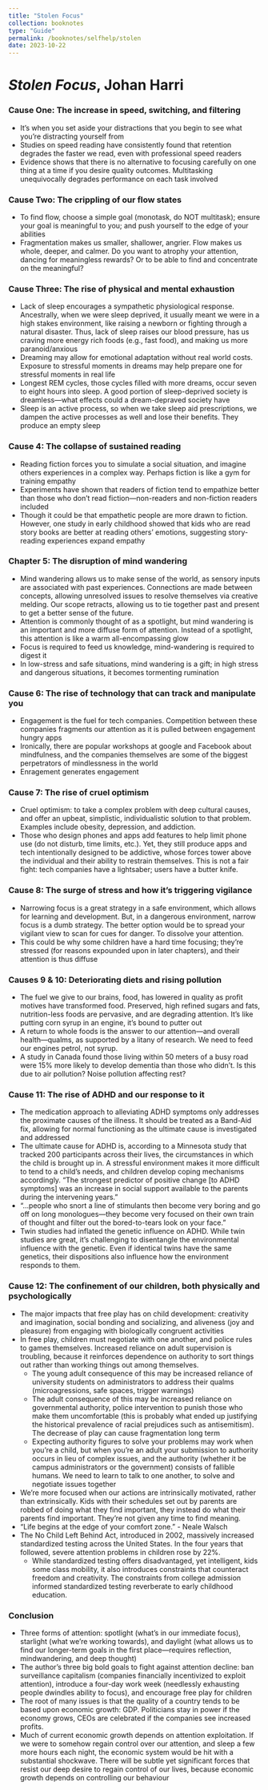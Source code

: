 ```yaml
---
title: "Stolen Focus"
collection: booknotes
type: "Guide"
permalink: /booknotes/selfhelp/stolen
date: 2023-10-22
---
```


# *Stolen Focus*, Johan Harri
### Cause One: The increase in speed, switching, and filtering
*	It’s when you set aside your distractions that you begin to see what you’re distracting yourself from
*	Studies on speed reading have consistently found that retention degrades the faster we read, even with professional speed readers
*	Evidence shows that there is no alternative to focusing carefully on one thing at a time if you desire quality outcomes. Multitasking unequivocally degrades performance on each task involved
### Cause Two: The crippling of our flow states
*	To find flow, choose a simple goal (monotask, do NOT multitask); ensure your goal is meaningful to you; and push yourself to the edge of your abilities
*	Fragmentation makes us smaller, shallower, angrier. Flow makes us whole, deeper, and calmer. Do you want to atrophy your attention, dancing for meaningless rewards? Or to be able to find and concentrate on the meaningful?
### Cause Three: The rise of physical and mental exhaustion
*	Lack of sleep encourages a sympathetic physiological response. Ancestrally, when we were sleep deprived, it usually meant we were in a high stakes environment, like raising a newborn or fighting through a natural disaster. Thus, lack of sleep raises our blood pressure, has us craving more energy rich foods (e.g., fast food), and making us more paranoid/anxious
*	Dreaming may allow for emotional adaptation without real world costs. Exposure to stressful moments in dreams may help prepare one for stressful moments in real life
*	Longest REM cycles, those cycles filled with more dreams, occur seven to eight hours into sleep. A good portion of sleep-deprived society is dreamless—what effects could a dream-depraved society have
*	Sleep is an active process, so when we take sleep aid prescriptions, we dampen the active processes as well and lose their benefits. They produce an empty sleep
### Cause 4: The collapse of sustained reading
*	Reading fiction forces you to simulate a social situation, and imagine others experiences in a complex way. Perhaps fiction is like a gym for training empathy
*	Experiments have shown that readers of fiction tend to empathize better than those who don’t read fiction—non-readers and non-fiction readers included
*	Though it could be that empathetic people are more drawn to fiction. However, one study in early childhood showed that kids who are read story books are better at reading others’ emotions, suggesting story-reading experiences expand empathy
### Chapter 5: The disruption of mind wandering
*	Mind wandering allows us to make sense of the world, as sensory inputs are associated with past experiences. Connections are made between concepts, allowing unresolved issues to resolve themselves via creative melding. Our scope retracts, allowing us to tie together past and present to get a better sense of the future.
*	Attention is commonly thought of as a spotlight, but mind wandering is an important and more diffuse form of attention. Instead of a spotlight, this attention is like a warm all-encompassing glow
*	Focus is required to feed us knowledge, mind-wandering is required to digest it
*	In low-stress and safe situations, mind wandering is a gift; in high stress and dangerous situations, it becomes tormenting rumination
### Cause 6: The rise of technology that can track and manipulate you
*	Engagement is the fuel for tech companies. Competition between these companies fragments our attention as it is pulled between engagement hungry apps
*	Ironically, there are popular workshops at google and Facebook about mindfulness, and the companies themselves are some of the biggest perpetrators of mindlessness in the world
*	Enragement generates engagement
### Cause 7: The rise of cruel optimism
*	Cruel optimism: to take a complex problem with deep cultural causes, and offer an upbeat, simplistic, individualistic solution to that problem. Examples include obesity, depression, and addiction.
*	Those who design phones and apps add features to help limit phone use (do not disturb, time limits, etc.). Yet, they still produce apps and tech intentionally designed to be addictive, whose forces tower above the individual and their ability to restrain themselves. This is not a fair fight: tech companies have a lightsaber; users have a butter knife.
### Cause 8: The surge of stress and how it’s triggering vigilance
*	Narrowing focus is a great strategy in a safe environment, which allows for learning and development. But, in a dangerous environment, narrow focus is a dumb strategy. The better option would be to spread your vigilant view to scan for cues for danger. To dissolve your attention.
*	This could be why some children have a hard time focusing; they’re stressed (for reasons expounded upon in later chapters), and their attention is thus diffuse
### Causes 9 & 10: Deteriorating diets and rising pollution
*	The fuel we give to our brains, food, has lowered in quality as profit motives have transformed food. Preserved, high refined sugars and fats, nutrition-less foods are pervasive, and are degrading attention. It’s like putting corn syrup in an engine, it’s bound to putter out
*	A return to whole foods is the answer to our attention—and overall health—qualms, as supported by a litany of research. We need to feed our engines petrol, not syrup.
*	A study in Canada found those living within 50 meters of a busy road were 15% more likely to develop dementia than those who didn’t. Is this due to air pollution? Noise pollution affecting rest?
### Cause 11: The rise of ADHD and our response to it
*	The medication approach to alleviating ADHD symptoms only addresses the proximate causes of the illness. It should be treated as a Band-Aid fix, allowing for normal functioning as the ultimate cause is investigated and addressed
*	The ultimate cause for ADHD is, according to a Minnesota study that tracked 200 participants across their lives, the circumstances in which the child is brought up in. A stressful environment makes it more difficult to tend to a child’s needs, and children develop coping mechanisms accordingly. “The strongest predictor of positive change [to ADHD symptoms] was an increase in social support available to the parents during the intervening years.”
*	“…people who snort a line of stimulants then become very boring and go off on long monologues—they become very focused on their own train of thought and filter out the bored-to-tears look on your face.”
*	Twin studies had inflated the genetic influence on ADHD. While twin studies are great, it’s challenging to disentangle the environmental influence with the genetic. Even if identical twins have the same genetics, their dispositions also influence how the environment responds to them.
### Cause 12: The confinement of our children, both physically and psychologically
*	The major impacts that free play has on child development: creativity and imagination, social bonding and socializing, and aliveness (joy and pleasure) from engaging with biologically congruent activities
*	In free play, children must negotiate with one another, and police rules to games themselves. Increased reliance on adult supervision is troubling, because it reinforces dependence on authority to sort things out rather than working things out among themselves.
    * The young adult consequence of this may be increased reliance of university students on administrators to address their qualms (microagressions, safe spaces, trigger warnings)
    * The adult consequence of this may be increased reliance on governmental authority, police intervention to punish those who make them uncomfortable (this is probably what ended up justifying the historical prevalence of racial prejudices such as antisemitism). The decrease of play can cause fragmentation long term
    * Expecting authority figures to solve your problems may work when you’re a child, but when you’re an adult your submission to authority occurs in lieu of complex issues, and the authority (whether it be campus administrators or the government) consists of fallible humans. We need to learn to talk to one another, to solve and negotiate issues together
*	We’re more focused when our actions are intrinsically motivated, rather than extrinsically. Kids with their schedules set out by parents are robbed of doing what they find important, they instead do what their parents find important. They’re not given any time to find meaning.
*	“Life begins at the edge of your comfort zone.” - Neale Walsch
*	The No Child Left Behind Act, introduced in 2002, massively increased standardized testing across the United States. In the four years that followed, severe attention problems in children rose by 22%.
    * While standardized testing offers disadvantaged, yet intelligent, kids some class mobility, it also introduces constraints that counteract freedom and creativity. The constraints from college admission informed standardized testing reverberate to early childhood education.
### Conclusion
*	Three forms of attention: spotlight (what’s in our immediate focus), starlight (what we’re working towards), and daylight (what allows us to find our longer-term goals in the first place—requires reflection, mindwandering, and deep thought)
*	The author’s three big bold goals to fight against attention decline: ban surveillance capitalism (companies financially incentivized to exploit attention), introduce a four-day work week (needlessly exhausting people dwindles ability to focus), and encourage free play for children
*	The root of many issues is that the quality of a country tends to be based upon economic growth: GDP. Politicians stay in power if the economy grows, CEOs are celebrated if the companies see increased profits.
*	Much of current economic growth depends on attention exploitation. If we were to somehow regain control over our attention, and sleep a few more hours each night, the economic system would be hit with a substantial shockwave. There will be subtle yet significant forces that resist our deep desire to regain control of our lives, because economic growth depends on controlling our behaviour
